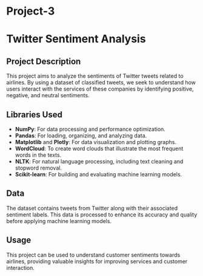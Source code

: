 # Project-3
# Twitter Sentiment Analysis 

## Project Description
This project aims to analyze the sentiments of Twitter tweets related to airlines. By using a dataset of classified tweets, we seek to understand how users interact with the services of these companies by identifying positive, negative, and neutral sentiments.

## Libraries Used
- **NumPy**: For data processing and performance optimization.
- **Pandas**: For loading, organizing, and analyzing data.
- **Matplotlib** and **Plotly**: For data visualization and plotting graphs.
- **WordCloud**: To create word clouds that illustrate the most frequent words in the texts.
- **NLTK**: For natural language processing, including text cleaning and stopword removal.
- **Scikit-learn**: For building and evaluating machine learning models.

## Data
The dataset contains tweets from Twitter along with their associated sentiment labels. This data is processed to enhance its accuracy and quality before applying machine learning models.

## Usage
This project can be used to understand customer sentiments towards airlines, providing valuable insights for improving services and customer interaction.
